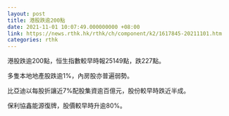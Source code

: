 ```yaml
---
layout: post
title: 港股跌逾200點
date: 2021-11-01 10:07:49.000000000 +08:00
link: https://news.rthk.hk/rthk/ch/component/k2/1617845-20211101.htm
categories: rthk
---
```


港股跌逾200點，恒生指數較早時報25149點，跌227點。

多隻本地地產股跌逾1%，內房股亦普遍弱勢。

比亞迪以每股折讓近7%配股集資逾百億元，股份較早時跌近半成。

保利協鑫能源復牌，股價較早時升逾80%。
